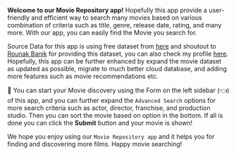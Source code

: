 **Welcome to our Movie Repository app!** Hopefully this app provide a user-friendly and efficient way to search many movies based on various combination of criteria such as title, genre, release date, rating, and many more. With our app, you can easily find the Movie you search for.

Source Data for this app is using free dataset from [here](https://www.kaggle.com/datasets/rounakbanik/the-movies-dataset) and shoutout to [Rounak Banik](https://www.kaggle.com/rounakbanik) for providing this dataset, you can also check my profile [here](https://www.linkedin.com/in/aslambryantama/). Hopefully, this app can be further enhanced by expand the movie dataset as updated as possible, migrate to much better cloud database, and adding more features such as movie recommendations etc.

:triangular_flag_on_post: You can start your Movie discovery using the Form on the left sidebar (:point_left:) of this app, and you can further expand the `Advanced Search` options for more search criteria such as actor, director, franchise, and production studio. Then you can sort the movie based on option in the bottom. If all is done you can click the **Submit** button and your movie is shown!

We hope you enjoy using our `Movie Repository app` and it helps you for finding and discovering more films. Happy movie searching!